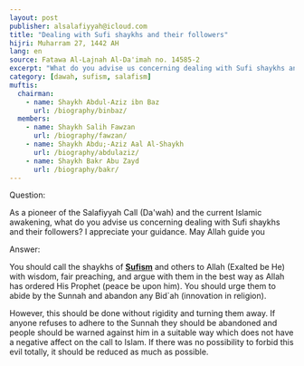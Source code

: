 ```yaml
---
layout: post
publisher: alsalafiyyah@icloud.com
title: "Dealing with Sufi shaykhs and their followers"
hijri: Muharram 27, 1442 AH
lang: en
source: Fatawa Al-Lajnah Al-Da'imah no. 14585-2
excerpt: "What do you advise us concerning dealing with Sufi shaykhs and their followers?"
category: [dawah, sufism, salafism]
muftis:
  chairman: 
    - name: Shaykh Abdul-Aziz ibn Baz
      url: /biography/binbaz/
  members: 
    - name: Shaykh Salih Fawzan
      url: /biography/fawzan/
    - name: Shaykh Abdu;-Aziz Aal Al-Shaykh
      url: /biography/abdulaziz/
    - name: Shaykh Bakr Abu Zayd
      url: /biography/bakr/
---
```



Question:

As a pioneer of the Salafiyyah Call (Da'wah) and the current Islamic awakening, what do you advise us concerning dealing with Sufi shaykhs and their followers? I appreciate your guidance. May Allah guide you
 
Answer:

You should call the shaykhs of [**Sufism**](/sufism/) and others to Allah (Exalted be He) with wisdom, fair preaching, and argue with them in the best way as Allah has ordered His Prophet (peace be upon him). You should urge them to abide by the Sunnah and abandon any Bid`ah (innovation in religion). 

However, this should be done without rigidity and turning them away. If anyone refuses to adhere to the Sunnah they should be abandoned and people should be warned against him in a suitable way which does not have a negative affect on the call to Islam. If there was no possibility to forbid this evil totally, it should be reduced as much as possible.

